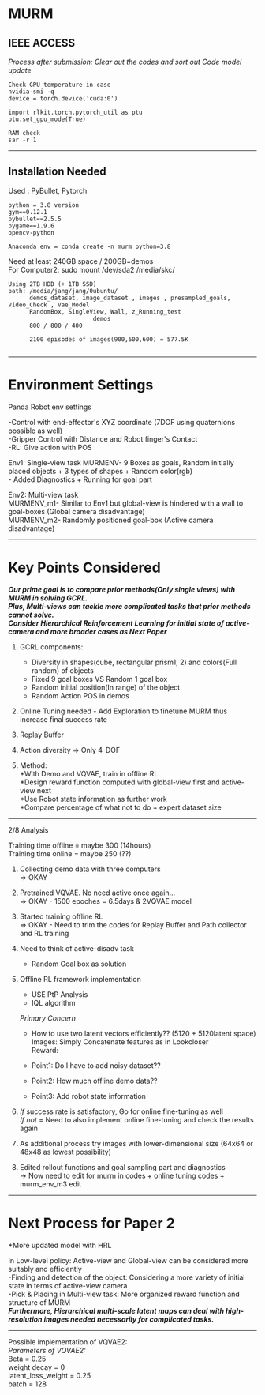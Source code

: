 # MURM
IEEE ACCESS  
--------------------------
*Process after submission: Clear out the codes and sort out*
*Code model update*

```
Check GPU temperature in case  
nvidia-smi -q 
device = torch.device('cuda:0') 

import rlkit.torch.pytorch_util as ptu  
ptu.set_gpu_mode(True)  

RAM check  
sar -r 1
```
--------------------------

## Installation Needed

Used : PyBullet, Pytorch

```
python = 3.8 version
gym==0.12.1
pybullet==2.5.5
pygame==1.9.6
opencv-python

Anaconda env = conda create -n murm python=3.8
```   
Need at least 240GB space / 200GB=demos  
For Computer2: sudo mount /dev/sda2 /media/skc/  

```
Using 2TB HDD (+ 1TB SSD)
path: /media/jang/jang/0ubuntu/ 
      demos_dataset, image_dataset , images , presampled_goals, Video_Check , Vae_Model  
      RandomBox, SingleView, Wall, z_Running_test  
                        demos
      800 / 800 / 400 
        
      2100 episodes of images(900,600,600) = 577.5K
  
```

--------------------------
# Environment Settings

Panda Robot env settings  
  
-Control with end-effector's XYZ coordinate (7DOF using quaternions possible as well)   
-Gripper Control with Distance and Robot finger's Contact  
-RL: Give action with POS  

Env1: Single-view task 
      MURMENV- 9 Boxes as goals, Random initially placed objects + 3 types of shapes + Random color(rgb)  
             - Added Diagnostics + Running for goal part  
    
Env2: Multi-view task  
      MURMENV_m1- Similar to Env1 but global-view is hindered with a wall to goal-boxes (Global camera disadvantage)   
      MURMENV_m2- Randomly positioned goal-box (Active camera disadvantage)   

--------------------------
# Key Points Considered  

***Our prime goal is to compare prior methods(Only single views) with MURM in solving GCRL.***  
***Plus, Multi-views can tackle more complicated tasks that prior methods cannot solve.***  
***Consider Hierarchical Reinforcement Learning for initial state of active-camera and more broader cases as Next Paper***  

1. GCRL components:  
   * Diversity in shapes(cube, rectangular prism1, 2) and colors(Full random) of objects  
   * Fixed 9 goal boxes VS Random 1 goal box   
   * Random initial position(In range) of the object
   * Random Action POS in demos

2. Online Tuning needed - Add Exploration to finetune MURM thus increase final success rate   
  
3. Replay Buffer

4. Action diversity => Only 4-DOF 

5. Method:  
    *With Demo and VQVAE, train in offline RL   
    *Design reward function computed with global-view first and active-view next  
    *Use Robot state information as further work  
    *Compare percentage of what not to do + expert dataset size  
            
-------------------------- 

2/8 Analysis   

Training time offline = maybe 300 (14hours)  
Training time online = maybe 250 (??)   

1. Collecting demo data with three computers    
=> OKAY  

2. Pretrained VQVAE. No need active once again...   
=> OKAY - 1500 epoches = 6.5days & 2VQVAE model   

3. Started training offline RL  
=> OKAY - Need to trim the codes for Replay Buffer and Path collector and RL training  
      
4. Need to think of active-disadv task 
    - Random Goal box as solution

5. Offline RL framework implementation   
    - USE PtP Analysis     
    - IQL algorithm
    
    *Primary Concern*  
    - How to use two latent vectors efficiently??  (5120 + 5120latent space)      
           Images: Simply Concatenate features as in Lookcloser   
           Reward:  
             
    - Point1: Do I have to add noisy dataset??  
    - Point2: How much offline demo data??   
    - Point3: Add robot state information  
       
        
6. *If* success rate is satisfactory, Go for online fine-tuning as well     
   *If not* = Need to also implement online fine-tuning and check the results again      
    
7. As additional process try images with lower-dimensional size (64x64 or 48x48 as lowest possibility)  
  
8. Edited rollout functions and goal sampling part and diagnostics   
      -> Now need to edit for murm in codes + online tuning codes + murm_env_m3 edit   

--------------------------

# Next Process for Paper 2  

*More updated model with HRL  
  
In Low-level policy: Active-view and Global-view can be considered more suitably and efficiently      
-Finding and detection of the object: Considering a more variety of initial state in terms of active-view camera    
-Pick & Placing in Multi-view task: More organized reward function and structure of MURM  
***Furthermore, Hierarchical multi-scale latent maps can deal with high-resolution images needed necessarily for complicated tasks.***  

--------------------------
Possible implementation of VQVAE2:  
      *Parameters of VQVAE2:*  
      Beta = 0.25  
      weight decay = 0  
      latent_loss_weight = 0.25  
      batch = 128  
